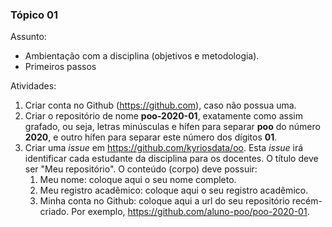 
### Tópico 01 

Assunto: 
- Ambientação com a disciplina (objetivos e metodologia).
- Primeiros passos

Atividades:
1. Criar conta no Github (https://github.com), caso não possua uma. 
1. Criar o repositório de nome **poo-2020-01**, exatamente como assim grafado, ou seja, letras minúsculas e hífen para separar **poo** do número **2020**, e outro hífen para separar este número dos dígitos **01**.
1. Criar uma _issue_ em https://github.com/kyriosdata/oo. Esta _issue_ irá identificar cada estudante da disciplina para os docentes. O título deve ser "Meu repositório". O conteúdo (corpo) deve possuir:
   1. Meu nome: coloque aqui o seu nome completo. 
   1. Meu registro acadêmico: coloque aqui o seu registro acadêmico. 
   1. Minha conta no Github: coloque aqui a url do seu repositório recém-criado. Por exemplo, https://github.com/aluno-poo/poo-2020-01.
